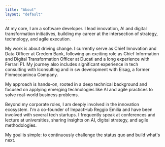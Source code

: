 ```yaml
---
title: "About"
layout: "default"
---
```


At my core, I am a software developer. I lead innovation, AI and digital transformation initiatives, building my career at the intersection of strategy, technology, and agile execution.

My work is about driving change. I currently serve as Chief Innovation and Data Officer at Credem Bank, following an exciting role as Chief Information and Digital Transformation Officer at Ducati and a long experience with Ferrari F1. My journey also includes significant experience in tech consulting with Iconsulting and in sw development with Elsag, a former Finmeccaninca Company.

My approach is hands-on, rooted in a deep technical background and focused on applying emerging technologies like AI and agile practices to solve real-world business problems.

Beyond my corporate roles, I am deeply involved in the innovation ecosystem. I'm a co-founder of ImpactHub Reggio Emilia and have been involved with several tech startups. I frequently speak at conferences and lecture at universities, sharing insights on AI, digital strategy, and agile methodologies.

My goal is simple: to continuously challenge the status quo and build what's next.
